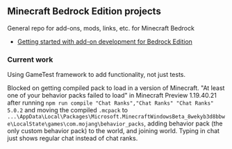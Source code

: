 ## Minecraft Bedrock Edition projects

General repo for add-ons, mods, links, etc. for Minecraft Bedrock

- [Getting started with add-on development for Bedrock Edition](https://learn.microsoft.com/en-us/minecraft/creator/documents/gettingstarted)

### Current work

Using GameTest framework to add functionality, not just tests.

Blocked on getting compiled pack to load in a version of Minecraft. "At least one of your behavior packs failed to load" in Minecraft Preview 1.19.40.21 after running `npm run compile "Chat Ranks","Chat Ranks" "Chat Ranks" 5.0.2` and moving the compiled `.mcpack` to `...\AppData\Local\Packages\Microsoft.MinecraftWindowsBeta_8wekyb3d8bbwe\LocalState\games\com.mojang\behavior_packs`, adding behavior pack (the only custom behavior pack) to the world, and joining world. Typing in chat just shows regular chat instead of chat ranks.
